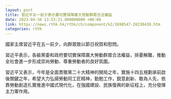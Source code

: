 ```yaml
---
layout: post
title: 習近平五一前夕表示要切實保障廣大勞動群眾合法權益
date: 2023-04-30 13:53:21.000000000 +08:00
link: https://news.rthk.hk/rthk/ch/component/k2/1698547-20230430.htm
categories: rthk
---
```


國家主席習近平在五一前夕，向群眾致以節日祝賀和慰問。

習近平表示，各級黨委和政府要切實保障廣大勞動群眾合法權益，排憂解難，推動全社會進一步形成崇尚勞動、尊重勞動者的良好氛圍。

習近平又表示，今年是全面貫徹黨二十大精神的開局之年，實施十四五規劃承前啟後關鍵之年，希望大力弘揚勞動同工匠精神，勤勉工作，銳意創新、敢為人先，依靠勞動創造扎實推進中國式現代化，在強國建設、民族復興的新征程上，充分發揮主力軍作用。
